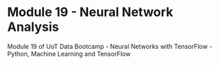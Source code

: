 # Module 19 - Neural Network Analysis

Module 19 of UoT Data Bootcamp - Neural Networks with TensorFlow - Python, Machine Learning and TensorFlow
